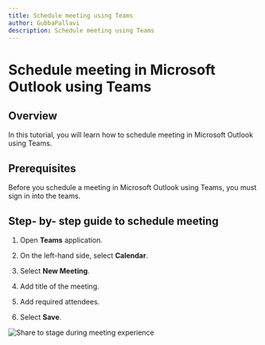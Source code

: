 ```yaml
---
title: Schedule meeting using Teams
author: GubbaPallavi
description: Schedule meeting using Teams
---
```


# Schedule meeting in Microsoft Outlook using Teams

## Overview

In this tutorial, you will learn how to schedule meeting in Microsoft Outlook using Teams.

## Prerequisites

Before you schedule a meeting in Microsoft Outlook using Teams, you must sign in into the teams.

## Step- by- step guide to schedule meeting

1. Open **Teams** application.

1. On the left-hand side, select **Calendar**.

1. Select **New Meeting**.

1. Add title of the meeting.

1. Add required attendees.

1. Select **Save**.

![Share to stage during meeting experience](~/assets/images/apps-in-meetings/share_to_stage_during_meeting.png)

